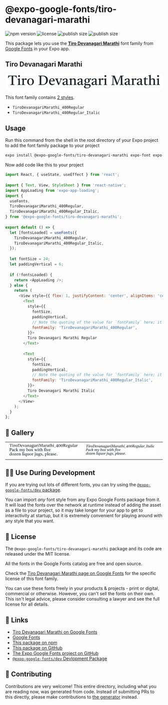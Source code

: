 # @expo-google-fonts/tiro-devanagari-marathi

![npm version](https://flat.badgen.net/npm/v/@expo-google-fonts/tiro-devanagari-marathi)
![license](https://flat.badgen.net/github/license/expo/google-fonts)
![publish size](https://flat.badgen.net/packagephobia/install/@expo-google-fonts/tiro-devanagari-marathi)
![publish size](https://flat.badgen.net/packagephobia/publish/@expo-google-fonts/tiro-devanagari-marathi)

This package lets you use the [**Tiro Devanagari Marathi**](https://fonts.google.com/specimen/Tiro+Devanagari+Marathi) font family from [Google Fonts](https://fonts.google.com/) in your Expo app.

## Tiro Devanagari Marathi

![Tiro Devanagari Marathi](./font-family.png)

This font family contains [2 styles](#-gallery).

- `TiroDevanagariMarathi_400Regular`
- `TiroDevanagariMarathi_400Regular_Italic`

## Usage

Run this command from the shell in the root directory of your Expo project to add the font family package to your project
```sh
expo install @expo-google-fonts/tiro-devanagari-marathi expo-font expo-app-loading
```

Now add code like this to your project
```js
import React, { useState, useEffect } from 'react';

import { Text, View, StyleSheet } from 'react-native';
import AppLoading from 'expo-app-loading';
import {
  useFonts,
  TiroDevanagariMarathi_400Regular,
  TiroDevanagariMarathi_400Regular_Italic,
} from '@expo-google-fonts/tiro-devanagari-marathi';

export default () => {
  let [fontsLoaded] = useFonts({
    TiroDevanagariMarathi_400Regular,
    TiroDevanagariMarathi_400Regular_Italic,
  });

  let fontSize = 24;
  let paddingVertical = 6;

  if (!fontsLoaded) {
    return <AppLoading />;
  } else {
    return (
      <View style={{ flex: 1, justifyContent: 'center', alignItems: 'center' }}>
        <Text
          style={{
            fontSize,
            paddingVertical,
            // Note the quoting of the value for `fontFamily` here; it expects a string!
            fontFamily: 'TiroDevanagariMarathi_400Regular',
          }}>
          Tiro Devanagari Marathi Regular
        </Text>

        <Text
          style={{
            fontSize,
            paddingVertical,
            // Note the quoting of the value for `fontFamily` here; it expects a string!
            fontFamily: 'TiroDevanagariMarathi_400Regular_Italic',
          }}>
          Tiro Devanagari Marathi Italic
        </Text>
      </View>
    );
  }
};

```

## 🔡 Gallery


||||
|-|-|-|
|![TiroDevanagariMarathi_400Regular](./TiroDevanagariMarathi_400Regular.ttf.png)|![TiroDevanagariMarathi_400Regular_Italic](./TiroDevanagariMarathi_400Regular_Italic.ttf.png)|||


## 👩‍💻 Use During Development

If you are trying out lots of different fonts, you can try using the [`@expo-google-fonts/dev` package](https://github.com/expo/google-fonts/tree/master/font-packages/dev#readme).

You can import *any* font style from any Expo Google Fonts package from it. It will load the fonts
over the network at runtime instead of adding the asset as a file to your project, so it may take longer
for your app to get to interactivity at startup, but it is extremely convenient
for playing around with any style that you want.

## 📖 License

The `@expo-google-fonts/tiro-devanagari-marathi` package and its code are released under the MIT license.

All the fonts in the Google Fonts catalog are free and open source.

Check the [Tiro Devanagari Marathi page on Google Fonts](https://fonts.google.com/specimen/Tiro+Devanagari+Marathi) for the specific license of this font family.

You can use these fonts freely in your products & projects - print or digital, commercial or otherwise. However, you can't sell the fonts on their own. This isn't legal advice, please consider consulting a lawyer and see the full license for all details.

## 🔗 Links

- [Tiro Devanagari Marathi on Google Fonts](https://fonts.google.com/specimen/Tiro+Devanagari+Marathi)
- [Google Fonts](https://fonts.google.com/)
- [This package on npm](https://www.npmjs.com/package/@expo-google-fonts/tiro-devanagari-marathi)
- [This package on GitHub](https://github.com/expo/google-fonts/tree/master/font-packages/tiro-devanagari-marathi)
- [The Expo Google Fonts project on GitHub](https://github.com/expo/google-fonts)
- [`@expo-google-fonts/dev` Devlopment Package](https://github.com/expo/google-fonts/tree/master/font-packages/dev)

## 🤝 Contributing

Contributions are very welcome! This entire directory, including what you are reading now, was generated from code. Instead of submitting PRs to this directly, please make contributions to [the generator](https://github.com/expo/google-fonts/tree/master/packages/generator) instead.
